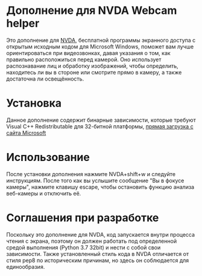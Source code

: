 # Дополнение для NVDA Webcam helper
Это дополнение для [NVDA], бесплатной программы экранного доступа с открытым исходным кодом для Microsoft Windows, поможет вам лучше ориентироваться при видеозвонках, давая указания о том, как правильно расположиться перед камерой. Оно использует распознавание лиц и обработку изображений, чтобы определить, находитесь ли вы в стороне или смотрите прямо в камеру, а также достаточна ли освещённость.

# Установка
Данное дополнение содержит бинарные зависимости, которые требуют Visual C++ Redistributable для 32-битной платформы, [прямая загрузка с сайта Microsoft](https://aka.ms/vs/17/release/vc_redist.x86.exe)

# Использование
После установки дополнения нажмите NVDA+shift+w и следуйте инструкциям. После того как вы услышите сообщение "Вы в фокусе камеры", нажмите клавишу escape, чтобы остановить функцию анализа веб-камеры и отключить её.

# Соглашения при разработке
Поскольку это дополнение для NVDA, код запускается внутри процесса чтения с экрана, поэтому он должен работать под определенной средой выполнения (Python 3.7 32bit) и нести с собой свои зависимости. Также установленный стиль кода в NVDA отличается от стиля pep8 по историческим причинам, но здесь он соблюдается для единообразия.

[NVDA]: https://github.com/nvaccess/nvda

